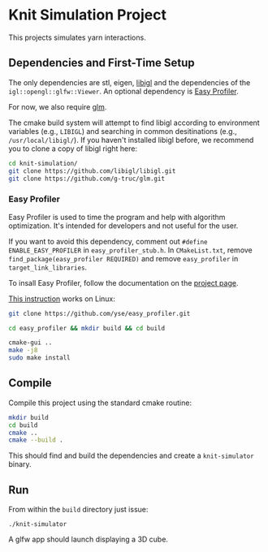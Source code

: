 # Knit Simulation Project

This projects simulates yarn interactions.

## Dependencies and First-Time Setup

The only dependencies are stl, eigen, [libigl](http://libigl.github.io/libigl/) and
the dependencies of the `igl::opengl::glfw::Viewer`. An optional dependency is [Easy Profiler](https://github.com/yse/easy_profiler).

For now, we also require [glm](https://github.com/g-truc/glm).

The cmake build system will attempt to find libigl according to environment variables (e.g., `LIBIGL`) and searching in common desitinations (e.g., `/usr/local/libigl/`). If you haven't installed libigl before, we recommend you to clone a copy of libigl right here:

```Bash
cd knit-simulation/
git clone https://github.com/libigl/libigl.git
git clone https://github.com/g-truc/glm.git
```

### Easy Profiler

Easy Profiler is used to time the program and help with algorithm optimization. It's intended for developers and not useful for the user.

If you want to avoid this dependency, comment out `#define ENABLE_EASY_PROFILER` in `easy_profiler_stub.h`. In `CMakeList.txt`, remove `find_package(easy_profiler REQUIRED)` and remove `easy_profiler` in `target_link_libraries`.

To insall Easy Profiler, follow the documentation on the [project page](https://github.com/yse/easy_profiler#if-using-cmake).

[This instruction](https://kezunlin.me/post/91b7cf13/) works on Linux:

```Bash
git clone https://github.com/yse/easy_profiler.git

cd easy_profiler && mkdir build && cd build

cmake-gui ..
make -j8
sudo make install
```

## Compile

Compile this project using the standard cmake routine:

```Bash
mkdir build
cd build
cmake ..
cmake --build .
```

This should find and build the dependencies and create a `knit-simulator` binary.

## Run

From within the `build` directory just issue:

    ./knit-simulator

A glfw app should launch displaying a 3D cube.

